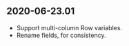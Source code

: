 2020-06-23.01
-------------

* Support multi-column Row variables.
* Rename fields, for consistency.
